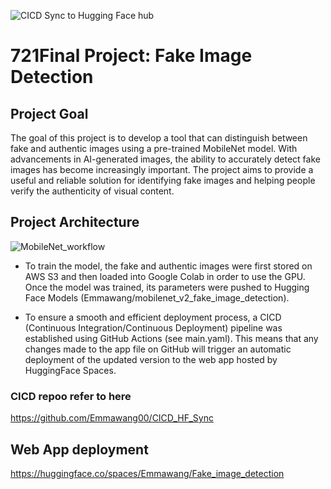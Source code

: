 ![CICD Sync to Hugging Face hub](https://github.com/Emmawang00/CICD_HF_Sync/actions/workflows/main.yml/badge.svg)

# 721Final Project: Fake Image Detection

## Project Goal

The goal of this project is to develop a tool that can distinguish between fake and authentic images using a pre-trained MobileNet model. With advancements in AI-generated images, the ability to accurately detect fake images has become increasingly important. The project aims to provide a useful and reliable solution for identifying fake images and helping people verify the authenticity of visual content.

## Project Architecture

![MobileNet_workflow](https://user-images.githubusercontent.com/112578755/234439386-16ba6af4-93d8-4c65-a6ac-239cbbbd5ce1.jpg)

* To train the model, the fake and authentic images were first stored on AWS S3 and then loaded into Google Colab in order to use the GPU. Once the model was trained, its parameters were pushed to Hugging Face Models (Emmawang/mobilenet_v2_fake_image_detection).

* To ensure a smooth and efficient deployment process, a CICD (Continuous Integration/Continuous Deployment) pipeline was established using GitHub Actions (see main.yaml). This means that any changes made to the app file on GitHub will trigger an automatic deployment of the updated version to the web app hosted by HuggingFace Spaces.

### CICD repoo refer to here
https://github.com/Emmawang00/CICD_HF_Sync

## Web App deployment

https://huggingface.co/spaces/Emmawang/Fake_image_detection
